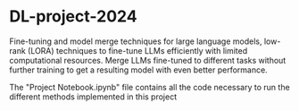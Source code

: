 # DL-project-2024
Fine-tuning and model merge techniques for large language models,  low-rank (LORA) techniques to fine-tune LLMs efficiently with limited computational resources. Merge LLMs fine-tuned to different tasks without further training to get a resulting model with even better performance.


The "Project Notebook.ipynb" file contains all the code necessary to run the different methods implemented in this project
